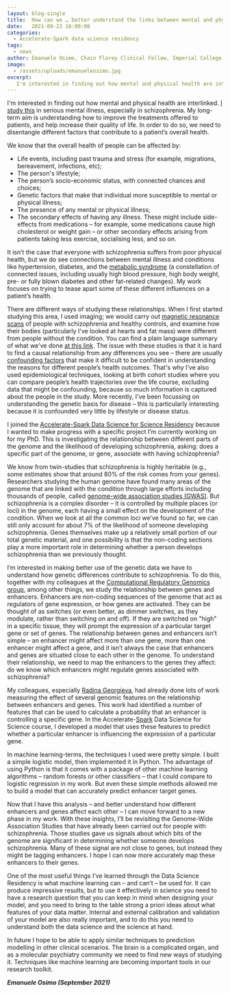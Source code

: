 ```yaml
---
layout: blog-single
title:  How can we … better understand the links between mental and physical health with machine learning?
date:   2021-09-22 16:00:00
categories:
  - Accelerate-Spark data science residency
tags:
  - news
author: Emanuele Osimo, Chain Florey Clinical Fellow, Imperial College London, and Visiting Researcher, University of Cambridge
image:
  - /assets/uploads/emanueleosimo.jpg
excerpt:
   I'm interested in finding out how mental and physical health are interlinked. I study this in serious mental illness, especially in schizophrenia. My long-term aim is understanding how to improve the treatments offered to patients, and help increase their quality of life. In order to do so, we need to disentangle different factors that contribute to a patient’s overall health. Data science and machine learning can help us understand the complex links between mental illness, physical health, and the genetic basis for conditions like schizophrenia.
---
```


I'm interested in finding out how mental and physical health are interlinked. [I study this](https://www.imperial.ac.uk/people/e.osimo) in serious mental illness, especially in schizophrenia. My long-term aim is understanding how to improve the treatments offered to patients, and help increase their quality of life. In order to do so, we need to disentangle different factors that contribute to a patient’s overall health. 

We know that the overall health of people can be affected by:
* Life events, including past trauma and stress (for example, migrations, bereavement, infections, etc);
* The person's lifestyle;
* The person’s socio-economic status, with connected chances and choices;
* Genetic factors that make that individual more susceptible to mental or physical illness;
* The presence of any mental or physical illness;
* The secondary effects of having any illness. These might include side-effects from medications – for example, some medications cause high cholesterol or weight gain – or other secondary effects arising from patients taking less exercise, socialising less, and so on.

It isn’t the case that everyone with schizophrenia suffers from poor physical health, but we do see connections between mental illness and conditions like hypertension, diabetes, and the [metabolic syndrome](https://www.nhs.uk/conditions/metabolic-syndrome/) (a constellation of connected issues, including usually high blood pressure, high body weight, pre- or fully blown diabetes and other fat-related changes). My work focuses on trying to tease apart some of these different influences on a patient’s health.

There are different ways of studying these relationships. When I first started studying this area, I used imaging; we would carry out [magnetic resonance scans](https://www.nhs.uk/conditions/mri-scan/) of people with schizophrenia and healthy controls, and examine how their bodies (particularly I've looked at hearts and fat mass) were different from people without the condition. You can find a plain language summary of what we've done [at this link](https://www.cambridge.org/core/blog/2020/08/19/physically-healthy-people-with-schizophrenia-show-heart-changes-that-increase-the-risk-of-heart-disease/). The issue with these studies is that it is hard to find a causal relationship from any differences you see – there are usually [confounding factors](https://en.wikipedia.org/wiki/Confounding) that make it difficult to be confident in understanding the reasons for different people’s health outcomes. That's why I’ve also used epidemiological techniques, looking at birth cohort studies where you can compare people’s health trajectories over the life course, excluding data that might be confounding, because so much information is captured about the people in the study. More recently, I’ve been focussing on understanding the genetic basis for disease – this is particularly interesting because it is confounded very little by lifestyle or disease status. 

I joined the [Accelerate-Spark Data Science for Science Residency](https://www.cst.cam.ac.uk/news/free-data-science-training-course-cambridge-researchers) because I wanted to make progress with a specific project I’m currently working on for my PhD. This is investigating the relationship between different parts of the genome and the likelihood of developing schizophrenia, asking: does a specific part of the genome, or gene, associate with having schizophrenia? 

We know from twin-studies that schizophrenia is highly heritable (e.g., some estimates show that around 80% of the risk comes from your genes). Researchers studying the human genome have found many areas of the genome that are linked with the condition through large efforts including thousands of people, called [genome-wide association studies (GWAS)](https://en.wikipedia.org/wiki/Genome-wide_association_study). But schizophrenia is a complex disorder – it is controlled by multiple places (or loci) in the genome, each having a small effect on the development of the condition. When we look at all the common loci we’ve found so far, we can still only account for about 7% of the likelihood of someone developing schizophrenia. Genes themselves make up a relatively small portion of our total genetic material, and one possibility is that the non-coding sections play a more important role in determining whether a person develops schizophrenia than we previously thought.

I’m interested in making better use of the genetic data we have to understand how genetic differences contribute to schizophrenia. To do this, together with my colleagues at the [Computational Regulatory Genomics group](http://group.genereg.net/), among other things, we study the relationship between genes and enhancers. Enhancers are non-coding sequences of the genome that act as regulators of gene expression, or how genes are activated. They can be thought of as switches (or even better, as dimmer switches, as they modulate, rather than switching on and off). If they are switched on "high" in a specific tissue, they will prompt the expression of a particular target gene or set of genes. The relationship between genes and enhancers isn’t simple – an enhancer might affect more than one gene, more than one enhancer might affect a gene, and it isn’t always the case that enhancers and genes are situated close to each other in the genome. To understand their relationship, we need to map the enhancers to the genes they affect: do we know which enhancers might regulate genes associated with schizophrenia?

My colleagues, especially [Radina Georgieva](http://group.genereg.net/group/), had already done lots of work measuring the effect of several genomic features on the relationship between enhancers and genes. This work had identified a number of features that can be used to calculate a probability that an enhancer is controlling a specific gene. In the Accelerate-[Spark](https://www.cambridgespark.com) Data Science for Science course, I developed a model that uses these features to predict whether a particular enhancer is influencing the expression of a particular gene. 

In machine learning-terms, the techniques I used were pretty simple. I built a simple logistic model, then implemented it in Python. The advantage of using Python is that it comes with a package of other machine learning algorithms – random forests or other classifiers – that I could compare to logistic regression in my work. But even these simple methods allowed me to build a model that can accurately predict enhancer target genes.

Now that I have this analysis – and better understand how different enhancers and genes affect each other – I can move forward to a new phase in my work. With these insights, I’ll be revisiting the Genome-Wide Association Studies that have already been carried out for people with schizophrenia. Those studies gave us signals about which bits of the genome are significant in determining whether someone develops schizophrenia. Many of these signal are not close to genes, but instead they might be tagging enhancers. I hope I can now more accurately map these enhancers to their genes.

One of the most useful things I’ve learned through the Data Science Residency is what machine learning can – and can’t – be used for. It can produce impressive results, but to use it effectively in science you need to have a research question that you can keep in mind when designing your model, and you need to bring to the table strong a priori ideas about what features of your data matter. Internal and external calibration and validation of your model are also really important, and to do this you need to understand both the data science and the science at hand.

In future I hope to be able to apply similar techniques to prediction modelling in other clinical scenarios. The brain is a complicated organ, and as a molecular psychiatry community we need to find new ways of studying it. Techniques like machine learning are becoming important tools in our research toolkit.

***Emanuele Osimo (September 2021)***
